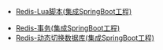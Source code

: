 * [Redis-Lua脚本(集成SpringBoot工程)](./docs/Redis/Redis-Lua脚本(集成SpringBoot工程).md)

- [Redis-事务(集成SpringBoot工程)](./docs/Redis/Redis-事务(集成SpringBoot工程).md)
- [Redis-动态切换数据库(集成SpringBoot工程)](./docs/Redis/Redis-动态切换数据库(集成SpringBoot工程).md)

